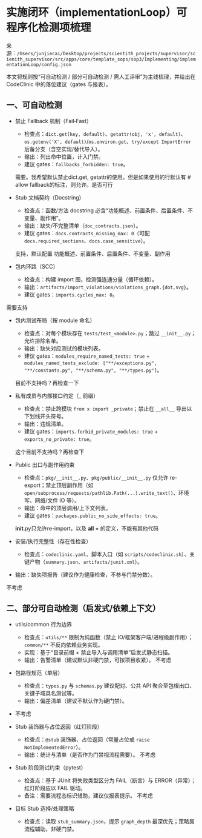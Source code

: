 # 实施闭环（implementationLoop）可程序化检测项梳理

来源：`/Users/junjiecai/Desktop/projects/scientith_projects/supervisor/scienith_supervisor/src/apps/core/template_sops/sop3/Implementing/implementationLoop/config.json`

本文将规则按“可自动检测 / 部分可自动检测 / 需人工评审”为主线梳理，并给出在 CodeClinic 中的落位建议（gates 与报表）。

## 一、可自动检测

- 禁止 Fallback 机制（Fail‑Fast）
  - 检查点：`dict.get(key, default)`、`getattr(obj, 'x', default)`、`os.getenv('X', default)`/`os.environ.get`、`try/except ImportError` 后备分支（含空实现/替代导入）。
  - 输出：列出命中位置，计入门禁。
  - 建议 gates：`fallbacks_forbidden: true`。

  需要。我希望默认禁止dict.get, getattr的使用。但是如果使用的行默认有 # allow fallback的标注，则允许。是否可行

- Stub 文档契约（Docstring）
  - 检查点：函数/方法 docstring 必含“功能概述、前置条件、后置条件、不变量、副作用”。
  - 输出：缺失/不完整清单（`doc_contracts.json`）。
  - 建议 gates：`docs.contracts_missing_max: 0`（可配 `docs.required_sections`、`docs.case_sensitive`）。

  支持，默认配置 功能概述、前置条件、后置条件、不变量、副作用

- 包内环路（SCC）
  - 检查点：构建 import 图，检测强连通分量（循环依赖）。
  - 输出：`artifacts/import_violations/violations_graph.{dot,svg}`。
  - 建议 gates：`imports.cycles_max: 0`。

需要支持

- 包内测试布局（按 module 命名）
  - 检查点：对每个模块存在 `tests/test_<module>.py`；跳过 `__init__.py`；允许排除名单。
  - 输出：缺失对应测试的模块列表。
  - 建议 gates：`modules_require_named_tests: true` + `modules_named_tests_exclude: ["**/exceptions.py", "**/constants.py", "**/schema.py", "**/types.py"]`。

  目前不支持吗？再检查一下

- 私有成员与内部接口约定（_ 前缀）
  - 检查点：禁止跨模块 `from x import _private`；禁止在 `__all__` 导出以下划线开头符号。
  - 输出：违规清单。
  - 建议 gates：`imports.forbid_private_modules: true` + `exports_no_private: true`。

  这个目前不支持吗？再检查下

- Public 出口与副作用约束
  - 检查点：`pkg/__init__.py`、`pkg/public/__init__.py` 仅允许 re-export；禁止顶层副作用（如 `open/subprocess/requests/pathlib.Path(...).write_text()`、环境写、网络/文件 IO 等）。
  - 输出：命中的顶层调用/上下文列表。
  - 建议 gates：`packages.public_no_side_effects: true`。

  __init__.py只允许re-import，以及 __all__ = 的定义，不能有其他代码

- 安装/执行完整性（存在性检查）
  - 检查点：`codeclinic.yaml`、脚本入口（如 `scripts/codeclinic.sh`）、关键产物（`summary.json`、`artifacts/junit.xml`）。
 - 输出：缺失项报告（建议作为健康检查，不参与门禁分数）。

 不考虑

## 二、部分可自动检测（启发式/依赖上下文）

- utils/common 行为边界
  - 检查点：`utils/**` 限制为纯函数（禁止 IO/框架客户端/进程级副作用）；`common/**` 不反向依赖业务实现。
  - 实现：基于“目录前缀 + 禁止导入与调用清单”启发式静态扫描。
  - 输出：告警清单（建议默认非硬门禁，可按项目收紧）。
不考虑

- 包路径规范（单层）
  - 检查点：`types.py` 与 `schemas.py` 建议配对、公共 API 聚合至包根出口、关键子域具名测试等。
  - 输出：偏差清单（建议不默认作为硬门禁）。
- 不考虑

- Stub 装饰器与占位返回（红灯阶段）
  - 检查点：`@stub` 装饰器、占位返回（常量占位或 `raise NotImplementedError`）。
  - 输出：统计与清单（是否作为门禁视流程需要）。
不考虑

- Stub 阶段测试约束（pytest）
  - 检查点：基于 JUnit 将失败类型区分为 FAIL（断言）与 ERROR（异常）；红灯阶段应以 FAIL 驱动。
  - 备注：需要流程态标识辅助，建议仅报表提示。
  不考虑

- 目标 Stub 选择/处理策略
  - 检查点：读取 `stub_summary.json`，提示 `graph_depth` 最深优先；策略属流程辅助，非硬门禁。
